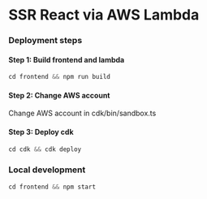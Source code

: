 # SSR React via AWS Lambda
### Deployment steps
#### Step 1: Build frontend and lambda
```js
cd frontend && npm run build
```
#### Step 2: Change AWS account
Change AWS account in cdk/bin/sandbox.ts
#### Step 3: Deploy cdk
```js
cd cdk && cdk deploy
```
### Local development
```js
cd frontend && npm start
```
